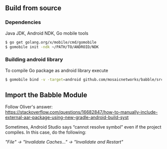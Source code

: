 ## Build from source

### Dependencies
Java JDK, Android NDK, Go mobile tools

```bash
$ go get golang.org/x/mobile/cmd/gomobile
$ gomobile init -ndk ~/PATH/TO/ANDROID/NDK
```

### Building android library
To compile Go package as android library execute
```bash
$ gomobile bind -v -target=android github.com/mosaicnetworks/babble/src/mobile
```

## Import the Babble Module

Follow Oliver's answer:   
https://stackoverflow.com/questions/16682847/how-to-manually-include-external-aar-package-using-new-gradle-android-build-syst

Sometimes, Android Studio says “cannot resolve symbol” even if the project 
compiles. In this case, do the following:

*"File" -> "Invalidate Caches..." -> "Invalidate and Restart"*
